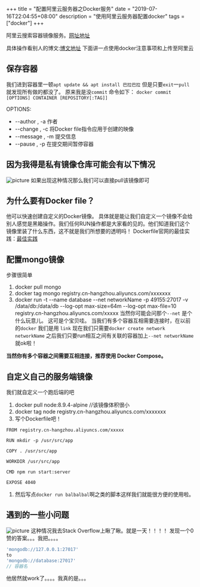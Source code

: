 +++
title = "配置阿里云服务器之Docker服务"
date = "2019-07-16T22:04:55+08:00"
description = "使用阿里云服务器配置docker"
tags = ["docker"]
+++

阿里云搜索容器镜像服务。[网址地址](https://cr.console.aliyun.com/)

具体操作看别人的博文:[博文地址](https://yq.aliyun.com/articles/70756)
下面讲一点使用docker注意事项和上传至阿里云

## 保存容器

我们进到容器里一顿`apt update && apt install 巴拉巴拉`
但是只要`exit`一`pull`就发现所有做的都没了。
原来我是没`commit`
命令如下：
`docker commit [OPTIONS] CONTAINER [REPOSITORY[:TAG]]`

OPTIONS:

* --author , -a 作者
* --change , -c 将Docker file指令应用于创建的映像
* --message , -m 提交信息
* --pause , -p 在提交期间暂停容器

## 因为我得是私有镜像仓库可能会有以下情况

![picture](%E9%85%8D%E7%BD%AE%E9%98%BF%E9%87%8C%E4%BA%91%E6%9C%8D%E5%8A%A1%E5%99%A8%E4%B9%8BDocker%E6%9C%8D%E5%8A%A1/dockerpusherror.png)
如果出现这种情况那么我们可以直接pull该镜像即可

## 为什么要有Docker file？

他可以快速创建自定义的Docker镜像。
具体就是能让我们自定义一个镜像不会给别人感觉是黑箱操作。我们任何RUN操作都是大家看的见的。他们知道我们这个镜像里装了什么东西，这不就是我们所想要的透明吗！
Dockerfile官网的最佳实践：[最佳实践](https://docs.docker.com/develop/develop-images/dockerfile_best-practices/)

## 配置mongo镜像

步骤很简单

1. docker pull mongo
2. docker tag mongo registry.cn-hangzhou.aliyuncs.com/xxxxxxx
3. docker run -t --name database --net networkName -p 49155:27017 -v /data/db:/data/db --log-opt max-size=64m --log-opt max-file=10 registry.cn-hangzhou.aliyuncs.com/xxxxx
当然你可能会问那个`--net` 是个什么玩意儿。
这可是个宝贝哇。
当我们有多个容器互相需要连接时，在以前的`docker` 我们是用 `link` 现在我们只需要`docker create network networkName`
之后我们只要run相互之间有关联的容器加上`--net networkName` 就ok啦！

**当然你有多个容器之间需要互相连接，推荐使用 Docker Compose。**

## 自定义自己的服务端镜像

我们就自定义一个跑后端的吧

1. docker pull node:8.9.4-alpine   //该镜像体积很小
1. docker tag node registry.cn-hangzhou.aliyuncs.com/xxxxxxx
1. 写个Dockerfile吧！

```shell
FROM registry.cn-hangzhou.aliyuncs.com/xxxxx

RUN mkdir -p /usr/src/app

COPY . /usr/src/app

WORKDIR /usr/src/app

CMD npm run start:server

EXPOSE 4040
```

1. 然后写点`docker run balbalbal`啊之类的脚本这样我们就能很方便的使用啦。

## 遇到的一些小问题

![picture](%E9%85%8D%E7%BD%AE%E9%98%BF%E9%87%8C%E4%BA%91%E6%9C%8D%E5%8A%A1%E5%99%A8%E4%B9%8BDocker%E6%9C%8D%E5%8A%A1/docker-mongo-url.png)
这种情况我去Stack Overflow上瞅了瞅。就是一天！！！！
发现一个0赞的答案。。。我把。。。。

```javascript
'mongodb://127.0.0.1:27017'
to
'mongodb://database:27017'
// 容器名
```

他居然就work了。。。。我真的是。。。
